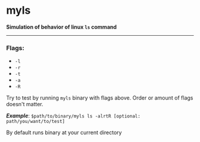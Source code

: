 # myls

**Simulation of behavior of linux `ls` command**

---

### Flags:

- `-l`
- `-r`
- `-t`
- `-a`
- `-R`

Try to test by running `myls` binary with flags above. Order or amount of flags doesn't matter.

**_Example_**:
`$path/to/binary/myls ls -alrtR [optional: path/you/want/to/test]`

By default runs binary at your current directory
